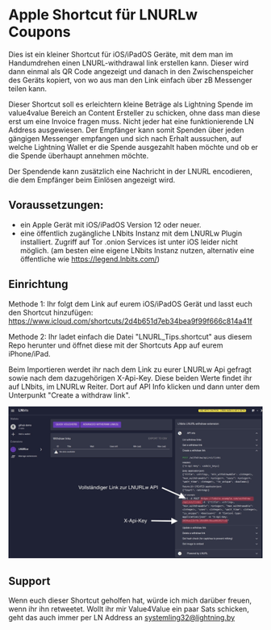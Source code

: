 # Apple Shortcut für LNURLw Coupons
Dies ist ein kleiner Shortcut für iOS/iPadOS Geräte, mit dem man im Handumdrehen einen LNURL-withdrawal link erstellen kann. Dieser wird dann einmal als QR Code angezeigt und danach in den Zwischenspeicher des Geräts kopiert, von wo aus man den Link einfach über zB Messenger teilen kann.

Dieser Shortcut soll es erleichtern kleine Beträge als Lightning Spende im value4value Bereich an Content Ersteller zu schicken, ohne dass man diese erst um eine Invoice fragen muss. Nicht jeder hat eine funktionierende LN Address ausgewiesen.
Der Empfänger kann somit Spenden über jeden gängigen Messenger empfangen und sich nach Erhalt aussuchen, auf welche Lightning Wallet er die Spende ausgezahlt haben möchte und ob er die Spende überhaupt annehmen möchte.

Der Spendende kann zusätzlich eine Nachricht in der LNURL encodieren, die dem Empfänger beim Einlösen angezeigt wird.

## Voraussetzungen:
- ein Apple Gerät mit iOS/iPadOS Version 12 oder neuer.
- eine öffentlich zugängliche LNbits Instanz mit dem LNURLw Plugin installiert. Zugriff auf Tor .onion Services ist unter iOS leider nicht möglich. 
(am besten eine eigene LNbits Instanz nutzen, alternativ eine öffentliche wie https://legend.lnbits.com/)

## Einrichtung
Methode 1: Ihr folgt dem Link auf eurem iOS/iPadOS Gerät und lasst euch den Shortcut hinzufügen: https://www.icloud.com/shortcuts/2d4b651d7eb34bea9f99f666c814a41f

Methode 2: Ihr ladet einfach die Datei "LNURL_Tips.shortcut" aus diesem Repo herunter und öffnet diese mit der Shortcuts App auf eurem iPhone/iPad.

Beim Importieren werdet ihr nach dem Link zu eurer LNURLw Api gefragt sowie nach dem dazugehörigen X-Api-Key. Diese beiden Werte findet ihr auf LNbits, im LNURLw Reiter. Dort auf API Info klicken und dann unter dem Unterpunkt "Create a withdraw link".

![LNbits Ansicht](/lnurlwdemo.jpeg "LNbits Ansicht auf die API Zugangsdaten im LNURLw Plugin")

## Support
Wenn euch dieser Shortcut geholfen hat, würde ich mich darüber freuen, wenn ihr ihn retweetet. Wollt ihr mir Value4Value ein paar Sats schicken, geht das auch immer per LN Address an systemling32@lightning.by
